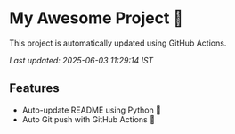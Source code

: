 # My Awesome Project 🚀

This project is automatically updated using GitHub Actions.

_Last updated: 2025-06-03 11:29:14 IST_

## Features
- Auto-update README using Python 🐍
- Auto Git push with GitHub Actions 🤖
